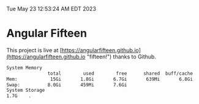 Tue May 23 12:53:24 AM EDT 2023

# Angular Fifteen


This project is live at [https://angularfifteen.github.io](https://angularfifteen.github.io "fifteen!") thanks to Github.

```bash
System Memory
               total        used        free      shared  buff/cache   available
Mem:            15Gi       1.8Gi       6.7Gi       639Mi       6.8Gi        12Gi
Swap:          8.0Gi       459Mi       7.6Gi
System Storage
1.7G	.
